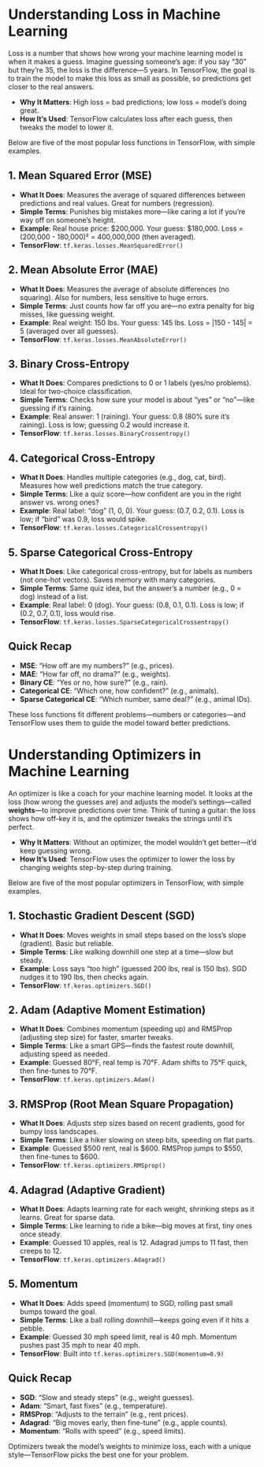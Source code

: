 # Understanding Loss in Machine Learning

Loss is a number that shows how wrong your machine learning model is when it makes a guess. Imagine guessing someone’s age: if you say “30” but they’re 35, the loss is the difference—5 years. In TensorFlow, the goal is to train the model to make this loss as small as possible, so predictions get closer to the real answers.

- **Why It Matters**: High loss = bad predictions; low loss = model’s doing great.
- **How It’s Used**: TensorFlow calculates loss after each guess, then tweaks the model to lower it.

Below are five of the most popular loss functions in TensorFlow, with simple examples.

## 1. Mean Squared Error (MSE)
- **What It Does**: Measures the average of squared differences between predictions and real values. Great for numbers (regression).
- **Simple Terms**: Punishes big mistakes more—like caring a lot if you’re way off on someone’s height.
- **Example**: Real house price: $200,000. Your guess: $180,000. Loss = (200,000 - 180,000)² = 400,000,000 (then averaged).
- **TensorFlow**: `tf.keras.losses.MeanSquaredError()`

## 2. Mean Absolute Error (MAE)
- **What It Does**: Measures the average of absolute differences (no squaring). Also for numbers, less sensitive to huge errors.
- **Simple Terms**: Just counts how far off you are—no extra penalty for big misses, like guessing weight.
- **Example**: Real weight: 150 lbs. Your guess: 145 lbs. Loss = |150 - 145| = 5 (averaged over all guesses).
- **TensorFlow**: `tf.keras.losses.MeanAbsoluteError()`

## 3. Binary Cross-Entropy
- **What It Does**: Compares predictions to 0 or 1 labels (yes/no problems). Ideal for two-choice classification.
- **Simple Terms**: Checks how sure your model is about “yes” or “no”—like guessing if it’s raining.
- **Example**: Real answer: 1 (raining). Your guess: 0.8 (80% sure it’s raining). Loss is low; guessing 0.2 would increase it.
- **TensorFlow**: `tf.keras.losses.BinaryCrossentropy()`

## 4. Categorical Cross-Entropy
- **What It Does**: Handles multiple categories (e.g., dog, cat, bird). Measures how well predictions match the true category.
- **Simple Terms**: Like a quiz score—how confident are you in the right answer vs. wrong ones?
- **Example**: Real label: “dog” (1, 0, 0). Your guess: (0.7, 0.2, 0.1). Loss is low; if “bird” was 0.9, loss would spike.
- **TensorFlow**: `tf.keras.losses.CategoricalCrossentropy()`

## 5. Sparse Categorical Cross-Entropy
- **What It Does**: Like categorical cross-entropy, but for labels as numbers (not one-hot vectors). Saves memory with many categories.
- **Simple Terms**: Same quiz idea, but the answer’s a number (e.g., 0 = dog) instead of a list.
- **Example**: Real label: 0 (dog). Your guess: (0.8, 0.1, 0.1). Loss is low; if (0.2, 0.7, 0.1), loss would rise.
- **TensorFlow**: `tf.keras.losses.SparseCategoricalCrossentropy()`

## Quick Recap
- **MSE**: “How off are my numbers?” (e.g., prices).
- **MAE**: “How far off, no drama?” (e.g., weights).
- **Binary CE**: “Yes or no, how sure?” (e.g., rain).
- **Categorical CE**: “Which one, how confident?” (e.g., animals).
- **Sparse Categorical CE**: “Which number, same deal?” (e.g., animal IDs).

These loss functions fit different problems—numbers or categories—and TensorFlow uses them to guide the model toward better predictions.

# Understanding Optimizers in Machine Learning

An optimizer is like a coach for your machine learning model. It looks at the loss (how wrong the guesses are) and adjusts the model’s settings—called **weights**—to improve predictions over time. Think of tuning a guitar: the loss shows how off-key it is, and the optimizer tweaks the strings until it’s perfect.

- **Why It Matters**: Without an optimizer, the model wouldn’t get better—it’d keep guessing wrong.
- **How It’s Used**: TensorFlow uses the optimizer to lower the loss by changing weights step-by-step during training.

Below are five of the most popular optimizers in TensorFlow, with simple examples.

## 1. Stochastic Gradient Descent (SGD)
- **What It Does**: Moves weights in small steps based on the loss’s slope (gradient). Basic but reliable.
- **Simple Terms**: Like walking downhill one step at a time—slow but steady.
- **Example**: Loss says “too high” (guessed 200 lbs, real is 150 lbs). SGD nudges it to 190 lbs, then checks again.
- **TensorFlow**: `tf.keras.optimizers.SGD()`

## 2. Adam (Adaptive Moment Estimation)
- **What It Does**: Combines momentum (speeding up) and RMSProp (adjusting step size) for faster, smarter tweaks.
- **Simple Terms**: Like a smart GPS—finds the fastest route downhill, adjusting speed as needed.
- **Example**: Guessed 80°F, real temp is 70°F. Adam shifts to 75°F quick, then fine-tunes to 70°F.
- **TensorFlow**: `tf.keras.optimizers.Adam()`

## 3. RMSProp (Root Mean Square Propagation)
- **What It Does**: Adjusts step sizes based on recent gradients, good for bumpy loss landscapes.
- **Simple Terms**: Like a hiker slowing on steep bits, speeding on flat parts.
- **Example**: Guessed $500 rent, real is $600. RMSProp jumps to $550, then fine-tunes to $600.
- **TensorFlow**: `tf.keras.optimizers.RMSprop()`

## 4. Adagrad (Adaptive Gradient)
- **What It Does**: Adapts learning rate for each weight, shrinking steps as it learns. Great for sparse data.
- **Simple Terms**: Like learning to ride a bike—big moves at first, tiny ones once steady.
- **Example**: Guessed 10 apples, real is 12. Adagrad jumps to 11 fast, then creeps to 12.
- **TensorFlow**: `tf.keras.optimizers.Adagrad()`

## 5. Momentum
- **What It Does**: Adds speed (momentum) to SGD, rolling past small bumps toward the goal.
- **Simple Terms**: Like a ball rolling downhill—keeps going even if it hits a pebble.
- **Example**: Guessed 30 mph speed limit, real is 40 mph. Momentum pushes past 35 mph to near 40 mph.
- **TensorFlow**: Built into `tf.keras.optimizers.SGD(momentum=0.9)`

## Quick Recap
- **SGD**: “Slow and steady steps” (e.g., weight guesses).
- **Adam**: “Smart, fast fixes” (e.g., temperature).
- **RMSProp**: “Adjusts to the terrain” (e.g., rent prices).
- **Adagrad**: “Big moves early, then fine-tune” (e.g., apple counts).
- **Momentum**: “Rolls with speed” (e.g., speed limits).

Optimizers tweak the model’s weights to minimize loss, each with a unique style—TensorFlow picks the best one for your problem.
